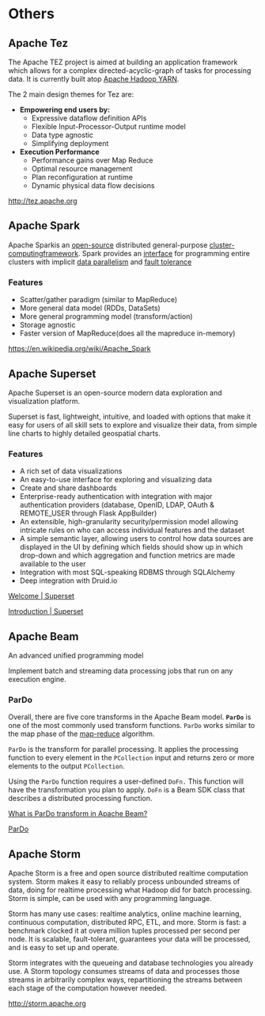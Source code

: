 # Others

## Apache Tez

The Apache TEZ project is aimed at building an application framework which allows for a complex directed-acyclic-graph of tasks for processing data. It is currently built atop [Apache Hadoop YARN](http://hadoop.apache.org/docs/current/hadoop-yarn/hadoop-yarn-site/YARN.html).

The 2 main design themes for Tez are:

- **Empowering end users by:**
    - Expressive dataflow definition APIs
    - Flexible Input-Processor-Output runtime model
    - Data type agnostic
    - Simplifying deployment
- **Execution Performance**
    - Performance gains over Map Reduce
    - Optimal resource management
    - Plan reconfiguration at runtime
    - Dynamic physical data flow decisions

http://tez.apache.org

## Apache Spark

Apache Sparkis an [open-source](https://en.wikipedia.org/wiki/Open-source_software) distributed general-purpose [cluster-computing](https://en.wikipedia.org/wiki/Cluster_computing)[framework](https://en.wikipedia.org/wiki/Software_framework). Spark provides an [interface](https://en.wikipedia.org/wiki/Application_programming_interface) for programming entire clusters with implicit [data parallelism](https://en.wikipedia.org/wiki/Data_parallelism) and [fault tolerance](https://en.wikipedia.org/wiki/Fault_tolerance)

### Features

- Scatter/gather paradigm (similar to MapReduce)
- More general data model (RDDs, DataSets)
- More general programming model (transform/action)
- Storage agnostic
- Faster version of MapReduce(does all the mapreduce in-memory)

https://en.wikipedia.org/wiki/Apache_Spark

## Apache Superset

Apache Superset is an open-source modern data exploration and visualization platform.

Superset is fast, lightweight, intuitive, and loaded with options that make it easy for users of all skill sets to explore and visualize their data, from simple line charts to highly detailed geospatial charts.

### Features

- A rich set of data visualizations
- An easy-to-use interface for exploring and visualizing data
- Create and share dashboards
- Enterprise-ready authentication with integration with major authentication providers (database, OpenID, LDAP, OAuth & REMOTE_USER through Flask AppBuilder)
- An extensible, high-granularity security/permission model allowing intricate rules on who can access individual features and the dataset
- A simple semantic layer, allowing users to control how data sources are displayed in the UI by defining which fields should show up in which drop-down and which aggregation and function metrics are made available to the user
- Integration with most SQL-speaking RDBMS through SQLAlchemy
- Deep integration with Druid.io

[Welcome | Superset](https://superset.apache.org/)

[Introduction | Superset](https://superset.apache.org/docs/intro/)

## Apache Beam

An advanced unified programming model

Implement batch and streaming data processing jobs that run on any execution engine.

### ParDo

Overall, there are five core transforms in the Apache Beam model. **`ParDo`** is one of the most commonly used transform functions. `ParDo` works similar to the map phase of the [map-reduce](https://en.wikipedia.org/wiki/MapReduce) algorithm.

`ParDo` is the transform for parallel processing. It applies the processing function to every element in the `PCollection` input and returns zero or more elements to the output `PCollection`.

Using the `ParDo` function requires a user-defined `DoFn.` This function will have the transformation you plan to apply. `DoFn` is a Beam SDK class that describes a distributed processing function.

[What is ParDo transform in Apache Beam?](https://www.educative.io/answers/what-is-pardo-transform-in-apache-beam)

[ParDo](https://beam.apache.org/documentation/transforms/python/elementwise/pardo/)

## Apache Storm

Apache Storm is a free and open source distributed realtime computation system. Storm makes it easy to reliably process unbounded streams of data, doing for realtime processing what Hadoop did for batch processing. Storm is simple, can be used with any programming language.

Storm has many use cases: realtime analytics, online machine learning, continuous computation, distributed RPC, ETL, and more. Storm is fast: a benchmark clocked it at overa million tuples processed per second per node. It is scalable, fault-tolerant, guarantees your data will be processed, and is easy to set up and operate.

Storm integrates with the queueing and database technologies you already use. A Storm topology consumes streams of data and processes those streams in arbitrarily complex ways, repartitioning the streams between each stage of the computation however needed.

http://storm.apache.org
